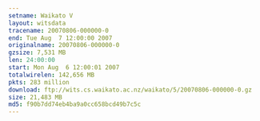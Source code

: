 ```yaml
---
setname: Waikato V
layout: witsdata
tracename: 20070806-000000-0
end: Tue Aug  7 12:00:00 2007
originalname: 20070806-000000-0
gzsize: 7,531 MB
len: 24:00:00
start: Mon Aug  6 12:00:01 2007
totalwirelen: 142,656 MB
pkts: 283 million
download: ftp://wits.cs.waikato.ac.nz/waikato/5/20070806-000000-0.gz
size: 21,483 MB
md5: f90b7dd74eb4ba9a0cc658bcd49b7c5c
---
```


